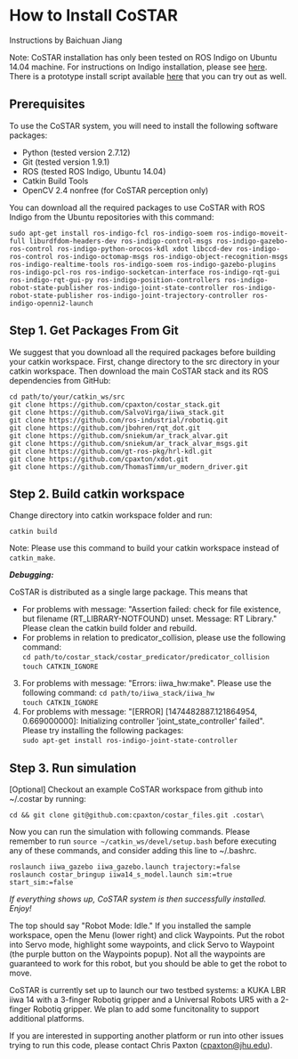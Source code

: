 # How to Install CoSTAR

Instructions by Baichuan Jiang

Note: CoSTAR installation has only been tested on ROS Indigo on Ubuntu 14.04 machine. For instructions on Indigo installation, please see [here](http://wiki.ros.org/indigo/Installation/Ubuntu). There is a prototype install script available [here](install_indigo.sh) that you can try out as well.

## Prerequisites

To use the CoSTAR system, you will need to install the following software packages:

* Python (tested version 2.7.12)
* Git (tested version 1.9.1)
* ROS (tested ROS Indigo, Ubuntu 14.04)
* Catkin Build Tools
* OpenCV 2.4 nonfree (for CoSTAR perception only)

You can download all the required packages to use CoSTAR with ROS Indigo from the Ubuntu repositories with this command:

```
sudo apt-get install ros-indigo-fcl ros-indigo-soem ros-indigo-moveit-full liburdfdom-headers-dev ros-indigo-control-msgs ros-indigo-gazebo-ros-control ros-indigo-python-orocos-kdl xdot libccd-dev ros-indigo-ros-control ros-indigo-octomap-msgs ros-indigo-object-recognition-msgs ros-indigo-realtime-tools ros-indigo-soem ros-indigo-gazebo-plugins ros-indigo-pcl-ros ros-indigo-socketcan-interface ros-indigo-rqt-gui ros-indigo-rqt-gui-py ros-indigo-position-controllers ros-indigo-robot-state-publisher ros-indigo-joint-state-controller ros-indigo-robot-state-publisher ros-indigo-joint-trajectory-controller ros-indigo-openni2-launch
```

## Step 1. Get Packages From Git

We suggest that you download all the required packages before building your catkin workspace. First, change directory to the src directory in your catkin workspace. Then download the main CoSTAR stack and its ROS dependencies from GitHub: 

```
cd path/to/your/catkin_ws/src
git clone https://github.com/cpaxton/costar_stack.git  
git clone https://github.com/SalvoVirga/iiwa_stack.git  
git clone https://github.com/ros-industrial/robotiq.git  
git clone https://github.com/jbohren/rqt_dot.git  
git clone https://github.com/sniekum/ar_track_alvar.git  
git clone https://github.com/sniekum/ar_track_alvar_msgs.git  
git clone https://github.com/gt-ros-pkg/hrl-kdl.git  
git clone https://github.com/cpaxton/xdot.git  
git clone https://github.com/ThomasTimm/ur_modern_driver.git
```

## Step 2. Build catkin workspace

Change directory into catkin workspace folder and run:

```
catkin build
```
 
Note: Please use this command to build your catkin workspace instead of `catkin_make`.

***Debugging:***

CoSTAR is distributed as a single large package. This means that 

* For problems with message: "Assertion failed: check for file existence, but filename (RT_LIBRARY-NOTFOUND) unset.  Message: RT Library." Please clean the catkin build folder and rebuild.  
* For problems in relation to predicator_collision, please use the following command:  
`cd path/to/costar_stack/costar_predicator/predicator_collision`  
`touch CATKIN_IGNORE`
3. For problems with message: "Errors: iiwa_hw:make". Please use the following command:
`cd path/to/iiwa_stack/iiwa_hw`  
`touch CATKIN_IGNORE`
4. For problems with message: "[ERROR] [1474482887.121864954, 0.669000000]: Initializing controller 'joint_state_controller' failed". Please try installing the following packages:  
`sudo apt-get install ros-indigo-joint-state-controller`


## Step 3. Run simulation
[Optional] Checkout an example CoSTAR workspace from github into ~/.costar by running:

```
cd && git clone git@github.com:cpaxton/costar_files.git .costar\
```

Now you can run the simulation with following commands. Please remember to run `source ~/catkin_ws/devel/setup.bash` before executing any of these commands, and consider adding this line to ~/.bashrc.

```
roslaunch iiwa_gazebo iiwa_gazebo.launch trajectory:=false  
roslaunch costar_bringup iiwa14_s_model.launch sim:=true start_sim:=false  
```


*If everything shows up, CoSTAR system is then successfully installed. Enjoy!*

The top should say "Robot Mode: Idle." If you installed the sample workspace, open the Menu (lower right) and click Waypoints. Put the robot into Servo mode, highlight some waypoints, and click Servo to Waypoint (the purple button on the Waypoints popup). Not all the waypoints are guaranteed to work for this robot, but you should be able to get the robot to move.

CoSTAR is currently set up to launch our two testbed systems: a KUKA LBR iiwa 14 with a 3-finger Robotiq gripper and a Universal Robots UR5 with a 2-finger Robotiq gripper. We plan to add some funcitonality to support additional platforms.

If you are interested in supporting another platform or run into other issues trying to run this code, please contact Chris Paxton (cpaxton@jhu.edu).
